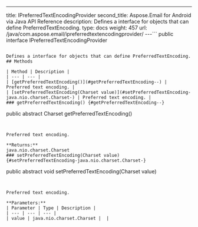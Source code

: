 ---
title: IPreferredTextEncodingProvider
second_title: Aspose.Email for Android via Java API Reference
description:  Defines a interface for objects that can define PreferredTextEncoding.
type: docs
weight: 457
url: /java/com.aspose.email/ipreferredtextencodingprovider/
---```
public interface IPreferredTextEncodingProvider
```

Defines a interface for objects that can define PreferredTextEncoding.
## Methods

| Method | Description |
| --- | --- |
| [getPreferredTextEncoding()](#getPreferredTextEncoding--) | Preferred text encoding. |
| [setPreferredTextEncoding(Charset value)](#setPreferredTextEncoding-java.nio.charset.Charset-) | Preferred text encoding. |
### getPreferredTextEncoding() {#getPreferredTextEncoding--}
```
public abstract Charset getPreferredTextEncoding()
```


Preferred text encoding.

**Returns:**
java.nio.charset.Charset
### setPreferredTextEncoding(Charset value) {#setPreferredTextEncoding-java.nio.charset.Charset-}
```
public abstract void setPreferredTextEncoding(Charset value)
```


Preferred text encoding.

**Parameters:**
| Parameter | Type | Description |
| --- | --- | --- |
| value | java.nio.charset.Charset |  |

